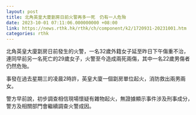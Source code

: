 ```yaml
---
layout: post
title: 北角英皇大廈劏房日前火警再多一死　仍有一人危殆
date: 2023-10-01 07:11:06.000000000 +08:00
link: https://news.rthk.hk/rthk/ch/component/k2/1720931-20231001.htm
categories: rthk
---
```


北角英皇大廈劏房日前發生的火警，一名32歲外籍女子延至昨日下午傷重不治，連同早前另一名死亡的29歲女子，火警至今造成兩死兩傷，其中一名22歲男傷者仍然危殆。

事發在過去星期三的凌晨2時許，英皇大廈一個劏房單位起火，消防救出兩男兩女。

警方早前說，初步調查相信現場懷疑有雜物起火，無證據顯示事件涉及刑事成分，警方及相關部門會繼續調查火警成因。
